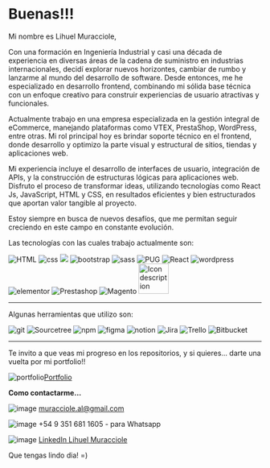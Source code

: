 # Buenas!!!
 Mi nombre es Lihuel Muracciole, 

Con una formación en Ingeniería Industrial y casi una década de experiencia en diversas áreas de la cadena de suministro en industrias internacionales, decidí explorar nuevos horizontes, cambiar de rumbo y lanzarme al mundo del desarrollo de software. Desde entonces, me he especializado en desarrollo frontend, combinando mi sólida base técnica con un enfoque creativo para construir experiencias de usuario atractivas y funcionales.

Actualmente trabajo en una empresa especializada en la gestión integral de eCommerce, manejando plataformas como VTEX, PrestaShop, WordPress, entre otras. Mi rol principal hoy es brindar soporte técnico en el frontend, donde desarrollo y optimizo la parte visual y estructural de sitios, tiendas y aplicaciones web.

Mi experiencia incluye el desarrollo de interfaces de usuario, integración de APIs, y la construcción de estructuras lógicas para aplicaciones web. Disfruto el proceso de transformar ideas, utilizando tecnologías como React Js, JavaScript, HTML y CSS, en resultados eficientes y bien estructurados que aportan valor tangible al proyecto.

Estoy siempre en busca de nuevos desafíos, que me permitan seguir creciendo en este campo en constante evolución.

Las tecnologías con las cuales trabajo actualmente son:

![HTML](https://cdn0.iconfinder.com/data/icons/HTML5/32/HTML_Logo.png "HTML") ![css](https://cdn1.iconfinder.com/data/icons/logotypes/32/badge-css-3-32.png) ![](https://cdn4.iconfinder.com/data/icons/logos-and-brands/512/187_Js_logo_logos-32.png) ![bootstrap](https://cdn0.iconfinder.com/data/icons/long-shadow-web-icons/512/boostrap-32.png) ![sass](https://cdn4.iconfinder.com/data/icons/logos-and-brands/512/288_Sass_logo-32.png "sass") ![PUG](https://cdn1.iconfinder.com/data/icons/dog-breed-minimal-gradient/512/Pug-32.png "PUG") ![React](https://cdn0.iconfinder.com/data/icons/logos-brands-in-colors/128/react-32.png "React") ![wordpress](https://cdn3.iconfinder.com/data/icons/social-media-2169/24/social_media_social_media_logo_wordpress-32.png "wordpress")  ![elementor](https://cdn0.iconfinder.com/data/icons/font-awesome-brands-vol-1/512/elementor-32.png "elementor") ![Prestashop](https://cdn4.iconfinder.com/data/icons/logos-3/507/PrestaShop-vertigal-logo-48.png "Prestashop") ![Magento](https://cdn4.iconfinder.com/data/icons/logos-3/800/magento-32.png "Magento")  <a href="https://imgur.com/35UHYB5" title="source: imgur.com"><img src="https://i.imgur.com/35UHYB5.png?1" alt="Icon description" style="width: 60px;"/></a>

-------------
Algunas herramientas que utilizo son:

![git](https://cdn3.iconfinder.com/data/icons/social-media-2169/24/social_media_social_media_logo_git-32.png "git") ![Sourcetree](https://cdn4.iconfinder.com/data/icons/logos-and-brands/512/313_Sourcetree_logo-32.png "Sourcetree") ![npm](https://cdn1.iconfinder.com/data/icons/programing-development-8/24/npm_logo-32.png "npm") ![figma](https://cdn4.iconfinder.com/data/icons/logos-brands-in-colors/3000/figma-logo-32.png "figma") ![notion](https://cdn1.iconfinder.com/data/icons/radix/15/notion-logo-32.png "notion") ![Jira](https://cdn4.iconfinder.com/data/icons/logos-and-brands/512/184_Jira_logo_logos-32.png "Jira") ![Trello](https://cdn2.iconfinder.com/data/icons/social-icons-33/128/Trello-24.png "Trello") ![Bitbucket](https://cdn4.iconfinder.com/data/icons/logos-and-brands/512/44_Bitbucket_logo_logos-32.png "Bitbucket")

--------------

Te invito a que veas mi progreso en los repositorios, y si quieres... darte una vuelta por mi portfolio!!

 ![portfolio](https://cdn0.iconfinder.com/data/icons/education-712/135/27-32.png)[Portfolio](http://https://lihuelm.github.io/Animation-Portfolio/ "Portfolio")

**Como contactarme...**

  ![image](https://cdn3.iconfinder.com/data/icons/logos-and-brands-adobe/512/147_Gmail-32.png)      muracciole.al@gmail.com

  ![image](https://cdn2.iconfinder.com/data/icons/zeshio-s-social-media/200/Social_Media_Icons_Edged-09-32.png)     +54 9 351 681 1605 - para Whatsapp

![image](https://cdn4.iconfinder.com/data/icons/social-media-2657/512/46_LinkedIn_Social_Network_Logo_Brands_Social_Badge_Networks-32.png )  [LinkedIn Lihuel Muracciole](https://www.linkedin.com/in/a-lihuel-muracciole-89088a96/ "LinkedIn Lihuel Muracciole")


Que tengas lindo dia! =)
